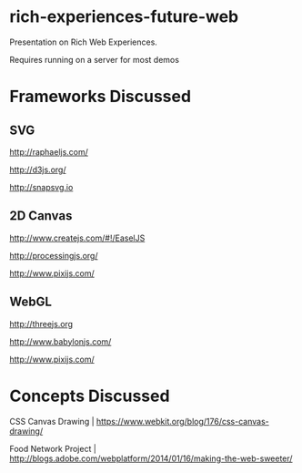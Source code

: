 rich-experiences-future-web
============================
Presentation on Rich Web Experiences.

Requires running on a server for most demos


Frameworks Discussed
====================

SVG
---
http://raphaeljs.com/

http://d3js.org/

http://snapsvg.io


2D Canvas
---------
http://www.createjs.com/#!/EaselJS

http://processingjs.org/

http://www.pixijs.com/


WebGL
-----
http://threejs.org

http://www.babylonjs.com/

http://www.pixijs.com/


Concepts Discussed
==================
CSS Canvas Drawing | https://www.webkit.org/blog/176/css-canvas-drawing/

Food Network Project | http://blogs.adobe.com/webplatform/2014/01/16/making-the-web-sweeter/